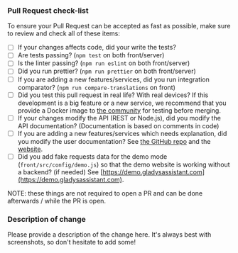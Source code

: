 ### Pull Request check-list

To ensure your Pull Request can be accepted as fast as possible, make sure to review and check all of these items:

- [ ] If your changes affects code, did your write the tests?
- [ ] Are tests passing? (`npm test` on both front/server)
- [ ] Is the linter passing? (`npm run eslint` on both front/server)
- [ ] Did you run prettier? (`npm run prettier` on both front/server)
- [ ] If you are adding a new features/services, did you run integration comparator? (`npm run compare-translations` on front)
- [ ] Did you test this pull request in real life? With real devices? If this development is a big feature or a new service, we recommend that you provide a Docker image to [the community](https://community.gladysassistant.com/) for testing before merging.
- [ ] If your changes modify the API (REST or Node.js), did you modify the API documentation? (Documentation is based on comments in code)
- [ ] If you are adding a new features/services which needs explanation, did you modify the user documentation? See [the GitHub repo](https://github.com/GladysAssistant/v4-website) and the [website](https://gladysassistant.com).
- [ ] Did you add fake requests data for the demo mode (`front/src/config/demo.js`) so that the demo website is working without a backend? (if needed) See [https://demo.gladysassistant.com](https://demo.gladysassistant.com).

NOTE: these things are not required to open a PR and can be done afterwards / while the PR is open.

### Description of change

Please provide a description of the change here. It's always best with screenshots, so don't hesitate to add some!
